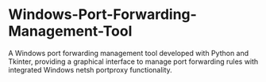 # Windows-Port-Forwarding-Management-Tool
A Windows port forwarding management tool developed with Python and Tkinter, providing a graphical interface to manage port forwarding rules with integrated Windows netsh portproxy functionality.
